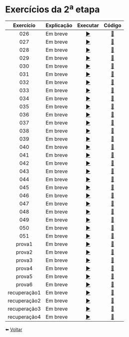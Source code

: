 # Exercícios da 2<sup>a</sup> etapa

Exercício | Explicação | Executar | Código
:---------: | :------ | :-------: | :-------:
026 | Em breve | [ ▶️ ](https://eteot.github.io/exercicios-javascript-2024/exercicios/etapa2/026) | [ 📝 ](https://github.com/eteot/exercicios-javascript-2024/tree/main/exercicios/etapa2/026)
027 | Em breve | [ ▶️ ](https://eteot.github.io/exercicios-javascript-2024/exercicios/etapa2/027) | [ 📝 ](https://github.com/eteot/exercicios-javascript-2024/tree/main/exercicios/etapa2/027)
028 | Em breve | [ ▶️ ](https://eteot.github.io/exercicios-javascript-2024/exercicios/etapa2/028) | [ 📝 ](https://github.com/eteot/exercicios-javascript-2024/tree/main/exercicios/etapa2/028)
029 | Em breve | [ ▶️ ](https://eteot.github.io/exercicios-javascript-2024/exercicios/etapa2/029) | [ 📝 ](https://github.com/eteot/exercicios-javascript-2024/tree/main/exercicios/etapa2/029)
030 | Em breve | [ ▶️ ](https://eteot.github.io/exercicios-javascript-2024/exercicios/etapa2/030) | [ 📝 ](https://github.com/eteot/exercicios-javascript-2024/tree/main/exercicios/etapa2/030)
031 | Em breve | [ ▶️ ](https://eteot.github.io/exercicios-javascript-2024/exercicios/etapa2/031) | [ 📝 ](https://github.com/eteot/exercicios-javascript-2024/tree/main/exercicios/etapa2/031)
032 | Em breve | [ ▶️ ](https://eteot.github.io/exercicios-javascript-2024/exercicios/etapa2/032) | [ 📝 ](https://github.com/eteot/exercicios-javascript-2024/tree/main/exercicios/etapa2/032)
033 | Em breve | [ ▶️ ](https://eteot.github.io/exercicios-javascript-2024/exercicios/etapa2/033) | [ 📝 ](https://github.com/eteot/exercicios-javascript-2024/tree/main/exercicios/etapa2/033)
034 | Em breve | [ ▶️ ](https://eteot.github.io/exercicios-javascript-2024/exercicios/etapa2/034) | [ 📝 ](https://github.com/eteot/exercicios-javascript-2024/tree/main/exercicios/etapa2/034)
035 | Em breve | [ ▶️ ](https://eteot.github.io/exercicios-javascript-2024/exercicios/etapa2/035) | [ 📝 ](https://github.com/eteot/exercicios-javascript-2024/tree/main/exercicios/etapa2/035)
036 | Em breve | [ ▶️ ](https://eteot.github.io/exercicios-javascript-2024/exercicios/etapa2/036) | [ 📝 ](https://github.com/eteot/exercicios-javascript-2024/tree/main/exercicios/etapa2/036)
037 | Em breve | [ ▶️ ](https://eteot.github.io/exercicios-javascript-2024/exercicios/etapa2/037) | [ 📝 ](https://github.com/eteot/exercicios-javascript-2024/tree/main/exercicios/etapa2/037)
038 | Em breve | [ ▶️ ](https://eteot.github.io/exercicios-javascript-2024/exercicios/etapa2/038) | [ 📝 ](https://github.com/eteot/exercicios-javascript-2024/tree/main/exercicios/etapa2/038)
039 | Em breve | [ ▶️ ](https://eteot.github.io/exercicios-javascript-2024/exercicios/etapa2/039) | [ 📝 ](https://github.com/eteot/exercicios-javascript-2024/tree/main/exercicios/etapa2/039)
040 | Em breve | [ ▶️ ](https://eteot.github.io/exercicios-javascript-2024/exercicios/etapa2/040) | [ 📝 ](https://github.com/eteot/exercicios-javascript-2024/tree/main/exercicios/etapa2/040)
041 | Em breve | [ ▶️ ](https://eteot.github.io/exercicios-javascript-2024/exercicios/etapa2/041) | [ 📝 ](https://github.com/eteot/exercicios-javascript-2024/tree/main/exercicios/etapa2/041)
042 | Em breve | [ ▶️ ](https://eteot.github.io/exercicios-javascript-2024/exercicios/etapa2/042) | [ 📝 ](https://github.com/eteot/exercicios-javascript-2024/tree/main/exercicios/etapa2/042)
043 | Em breve | [ ▶️ ](https://eteot.github.io/exercicios-javascript-2024/exercicios/etapa2/043) | [ 📝 ](https://github.com/eteot/exercicios-javascript-2024/tree/main/exercicios/etapa2/043)
044 | Em breve | [ ▶️ ](https://eteot.github.io/exercicios-javascript-2024/exercicios/etapa2/044) | [ 📝 ](https://github.com/eteot/exercicios-javascript-2024/tree/main/exercicios/etapa2/044)
045 | Em breve | [ ▶️ ](https://eteot.github.io/exercicios-javascript-2024/exercicios/etapa2/045) | [ 📝 ](https://github.com/eteot/exercicios-javascript-2024/tree/main/exercicios/etapa2/045)
046 | Em breve | [ ▶️ ](https://eteot.github.io/exercicios-javascript-2024/exercicios/etapa2/046) | [ 📝 ](https://github.com/eteot/exercicios-javascript-2024/tree/main/exercicios/etapa2/046)
047 | Em breve | [ ▶️ ](https://eteot.github.io/exercicios-javascript-2024/exercicios/etapa2/047) | [ 📝 ](https://github.com/eteot/exercicios-javascript-2024/tree/main/exercicios/etapa2/047)
048 | Em breve | [ ▶️ ](https://eteot.github.io/exercicios-javascript-2024/exercicios/etapa2/048) | [ 📝 ](https://github.com/eteot/exercicios-javascript-2024/tree/main/exercicios/etapa2/048)
049 | Em breve | [ ▶️ ](https://eteot.github.io/exercicios-javascript-2024/exercicios/etapa2/049) | [ 📝 ](https://github.com/eteot/exercicios-javascript-2024/tree/main/exercicios/etapa2/049)
050 | Em breve | [ ▶️ ](https://eteot.github.io/exercicios-javascript-2024/exercicios/etapa2/050) | [ 📝 ](https://github.com/eteot/exercicios-javascript-2024/tree/main/exercicios/etapa2/050)
051 | Em breve | [ ▶️ ](https://eteot.github.io/exercicios-javascript-2024/exercicios/etapa2/051) | [ 📝 ](https://github.com/eteot/exercicios-javascript-2024/tree/main/exercicios/etapa2/051)
prova1 | Em breve | [ ▶️ ](https://eteot.github.io/exercicios-javascript-2024/exercicios/etapa2/provas-etapa2/prova01/) | [ 📝 ](https://github.com/eteot/exercicios-javascript-2024/tree/main/exercicios/etapa2/provas-etapa2/prova01/)
prova2 | Em breve | [ ▶️ ](https://eteot.github.io/exercicios-javascript-2024/exercicios/etapa2/provas-etapa2/prova02/) | [ 📝 ](https://github.com/eteot/exercicios-javascript-2024/tree/main/exercicios/etapa2/provas-etapa2/prova02/)
prova3 | Em breve | [ ▶️ ](https://eteot.github.io/exercicios-javascript-2024/exercicios/etapa2/provas-etapa2/prova03/) | [ 📝 ](https://github.com/eteot/exercicios-javascript-2024/tree/main/exercicios/etapa2/provas-etapa2/prova03/)
prova4 | Em breve | [ ▶️ ](https://eteot.github.io/exercicios-javascript-2024/exercicios/etapa2/provas-etapa2/prova04/) | [ 📝 ](https://github.com/eteot/exercicios-javascript-2024/tree/main/exercicios/etapa2/provas-etapa2/prova04/)
prova5 | Em breve | [ ▶️ ](https://eteot.github.io/exercicios-javascript-2024/exercicios/etapa2/provas-etapa2/prova05/) | [ 📝 ](https://github.com/eteot/exercicios-javascript-2024/tree/main/exercicios/etapa2/provas-etapa2/prova05/)
prova6 | Em breve | [ ▶️ ](https://eteot.github.io/exercicios-javascript-2024/exercicios/etapa2/provas-etapa2/prova65/) | [ 📝 ](https://github.com/eteot/exercicios-javascript-2024/tree/main/exercicios/etapa2/provas-etapa2/prova06/)
recuperação1 | Em breve | [ ▶️ ](https://eteot.github.io/exercicios-javascript-2024/exercicios/etapa2/provas-etapa2/recup01/) | [ 📝 ](https://github.com/eteot/exercicios-javascript-2024/tree/main/exercicios/etapa2/provas-etapa2/recup01/)
recuperação2 | Em breve | [ ▶️ ](https://eteot.github.io/exercicios-javascript-2024/exercicios/etapa2/provas-etapa2/recup02/) | [ 📝 ](https://github.com/eteot/exercicios-javascript-2024/tree/main/exercicios/etapa2/provas-etapa2/recup02/)
recuperação3 | Em breve | [ ▶️ ](https://eteot.github.io/exercicios-javascript-2024/exercicios/etapa2/provas-etapa2/recup03/) | [ 📝 ](https://github.com/eteot/exercicios-javascript-2024/tree/main/exercicios/etapa2/provas-etapa2/recup03/)
recuperação4 | Em breve | [ ▶️ ](https://eteot.github.io/exercicios-javascript-2024/exercicios/etapa2/provas-etapa2/recup04/) | [ 📝 ](https://github.com/eteot/exercicios-javascript-2024/tree/main/exercicios/etapa2/provas-etapa2/recup04/)


⬅️ [ Voltar ](https://eteot.github.io/exercicios-javascript-2024/exercicios/)
